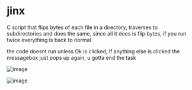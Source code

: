# jinx
C script that flips bytes of each file in a directory, traverses to subdirectories and does the same, since all it does is flip bytes, if you run twice everything is back to normal


the code doesnt run unless Ok is clicked, if anything else is clicked the messagebox just pops up again, u gotta end the task 




![image](https://github.com/user-attachments/assets/5af108ba-126b-4342-9b1e-aa287b2d269e)




![image](https://github.com/user-attachments/assets/7977643c-9096-46c8-bd37-12063c3070ee)
